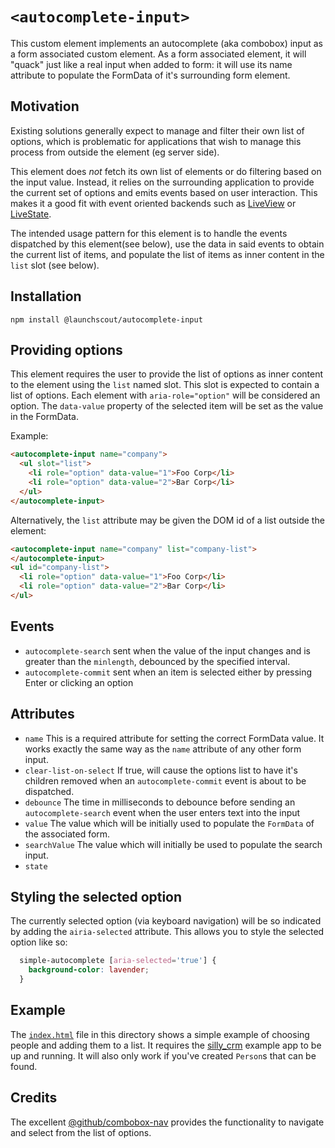 # `<autocomplete-input>`

This custom element implements an autocomplete (aka combobox) input as a form associated custom element. As a form associated element, it will "quack" just like a real input when added to form: it will use its name attribute to populate the FormData of it's surrounding form element.

## Motivation

Existing solutions generally expect to manage and filter their own list of options, which is problematic for applications that wish to manage this process from outside the element (eg server side).

This element does *not* fetch its own list of elements or do filtering based on the input value. Instead, it relies on the surrounding application to provide the current set of options and emits events based on user interaction. This makes it a good fit with event oriented backends such as [LiveView](https://hexdocs.pm/phoenix_live_view/1.0.0-rc.0/Phoenix.LiveView.html) or [LiveState](https://github.com/launchscout/live_state).

The intended usage pattern for this element is to handle the events dispatched by this element(see below), use the data in said events to obtain the current list of items, and populate the list of items as inner content in the `list` slot (see below).

## Installation

```
npm install @launchscout/autocomplete-input
```

## Providing options

This element requires the user to provide the list of options as inner content to the element using the `list` named slot. This slot is expected to contain a list of options. Each element with `aria-role="option"` will be considered an option. The `data-value` property of the selected item will be set as the value in the FormData.

Example:

```html
<autocomplete-input name="company">
  <ul slot="list">
    <li role="option" data-value="1">Foo Corp</li>
    <li role="option" data-value="2">Bar Corp</li>
  </ul>
</autocomplete-input>
```

Alternatively, the `list` attribute may be given the DOM id of a list outside the element:

```html
<autocomplete-input name="company" list="company-list">
</autocomplete-input>
<ul id="company-list">
  <li role="option" data-value="1">Foo Corp</li>
  <li role="option" data-value="2">Bar Corp</li>
</ul>
```

## Events

- `autocomplete-search` sent when the value of the input changes and is greater than the `minlength`, debounced by the specified interval.
- `autocomplete-commit` sent when an item is selected either by pressing Enter or clicking an option

## Attributes

- `name` This is a required attribute for setting the correct FormData value. It works exactly the same way as the `name` attribute of any other form input.
- `clear-list-on-select` If true, will cause the options list to have it's children removed when an `autocomplete-commit` event is about to be dispatched.
- `debounce` The time in milliseconds to debounce before sending an `autocomplete-search` event when the user enters text into the input
- `value` The value which will be initially used to populate the `FormData` of the associated form.
- `searchValue` The value which will initially be used to populate the search input.
- `state`

## Styling the selected option

The currently selected option (via keyboard navigation) will be so indicated by adding the `airia-selected` attribute. This allows you to style the selected option like so:

```css
  simple-autocomplete [aria-selected='true'] {
    background-color: lavender;
  }

```

## Example

The [`index.html`](index.html) file in this directory shows a simple example of choosing people and adding them to a list. It requires the [silly_crm](https://github.com/superchris/silly_crm) example app to be up and running. It will also only work if you've created `Person`s that can be found.

## Credits

The excellent [@github/combobox-nav](https://github.com/github/combobox-nav) provides the functionality to navigate and select from the list of options.